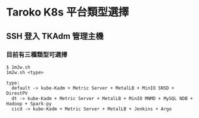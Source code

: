 # Taroko K8s 平台類型選擇

## SSH 登入 TKAdm 管理主機
### 目前有三種類型可選擇
```
$ 1m2w.sh
1m2w.sh <type>

type:
  default -> kube-Kadm + Metric Server + MetalLB + MinIO SNSD + DirestPV
  dt -> kube-Kadm + Metric Server + MetalLB + MinIO MNMD + MySQL NDB + Hadoop + Spark-py
  cicd -> kube-Kadm + Metric Server + MetalLB + Jenkins + Argo
```

